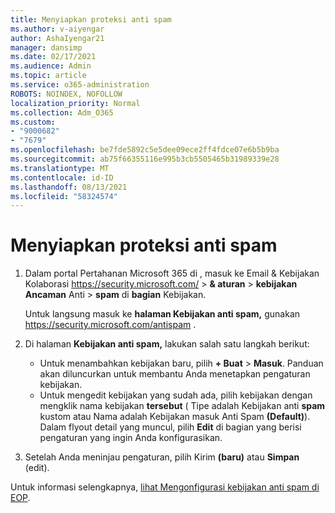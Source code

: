 ```yaml
---
title: Menyiapkan proteksi anti spam
ms.author: v-aiyengar
author: AshaIyengar21
manager: dansimp
ms.date: 02/17/2021
ms.audience: Admin
ms.topic: article
ms.service: o365-administration
ROBOTS: NOINDEX, NOFOLLOW
localization_priority: Normal
ms.collection: Adm_O365
ms.custom:
- "9000682"
- "7679"
ms.openlocfilehash: be7fde5892c5e5dee09ece2ff4fdce07e6b5b9ba
ms.sourcegitcommit: ab75f66355116e995b3cb5505465b31989339e28
ms.translationtype: MT
ms.contentlocale: id-ID
ms.lasthandoff: 08/13/2021
ms.locfileid: "58324574"
---
```

# <a name="set-up-an-anti-spam-protection"></a>Menyiapkan proteksi anti spam

1. Dalam portal Pertahanan Microsoft 365 di , masuk ke Email & Kebijakan Kolaborasi <https://security.microsoft.com/>  \> **& aturan** \> **kebijakan Ancaman** Anti \> **spam** di **bagian** Kebijakan.

   Untuk langsung masuk ke **halaman Kebijakan anti spam,** gunakan <https://security.microsoft.com/antispam> .

2. Di halaman **Kebijakan anti spam,** lakukan salah satu langkah berikut:
   - Untuk menambahkan kebijakan baru, pilih **+ Buat** \> **Masuk**. Panduan akan diluncurkan untuk membantu Anda menetapkan pengaturan kebijakan.
   - Untuk mengedit kebijakan yang sudah ada, pilih kebijakan dengan mengklik nama kebijakan **tersebut**  ( Tipe adalah Kebijakan anti **spam** kustom atau Nama adalah Kebijakan masuk Anti Spam **(Default)**). Dalam flyout detail yang muncul, pilih **Edit** di bagian yang berisi pengaturan yang ingin Anda konfigurasikan.

3. Setelah Anda meninjau pengaturan, pilih Kirim **(baru)** atau **Simpan** (edit).

Untuk informasi selengkapnya, [lihat Mengonfigurasi kebijakan anti spam di EOP](https://docs.microsoft.com/microsoft-365/security/office-365-security/configure-your-spam-filter-policies).
